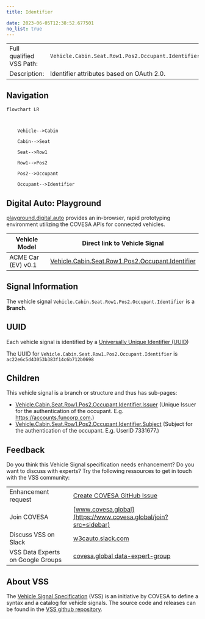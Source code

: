 ```yaml
---
title: Identifier

date: 2023-06-05T12:38:52.677501
no_list: true
---
```



| | |
|---|---|
| Full qualified VSS Path: | `Vehicle.Cabin.Seat.Row1.Pos2.Occupant.Identifier` |
| Description: | Identifier attributes based on OAuth 2.0. |

## Navigation

```mermaid
flowchart LR



    Vehicle-->Cabin

    Cabin-->Seat

    Seat-->Row1

    Row1-->Pos2

    Pos2-->Occupant

    Occupant-->Identifier

```


## Digital Auto: Playground

[playground.digital.auto](http://digital.auto) provides an in-browser, rapid prototyping environment utilizing the COVESA APIs for connected vehicles. 

| Vehicle Model | Direct link to Vehicle Signal |
|---|---|
| ACME Car (EV) v0.1 | [Vehicle.Cabin.Seat.Row1.Pos2.Occupant.Identifier](https://digitalauto.netlify.app/model/STLWzk1WyqVVLbfymb4f/cvi/list/Vehicle.Cabin.Seat.Row1.Pos2.Occupant.Identifier/) |


## Signal Information




The vehicle signal `Vehicle.Cabin.Seat.Row1.Pos2.Occupant.Identifier` is a **Branch**.





## UUID

Each vehicle signal is identified by a [Universally Unique Identifier (UUID](https://en.wikipedia.org/wiki/Universally_unique_identifier))

The UUID for `Vehicle.Cabin.Seat.Row1.Pos2.Occupant.Identifier` is `ac22e6c5d43053b383f14c6b712b0698`

## Children

This vehicle signal is a branch or structure and thus has sub-pages:

- [Vehicle.Cabin.Seat.Row1.Pos2.Occupant.Identifier.Issuer](issuer/) (Unique Issuer for the authentication of the occupant. E.g. https://accounts.funcorp.com.)
- [Vehicle.Cabin.Seat.Row1.Pos2.Occupant.Identifier.Subject](subject/) (Subject for the authentication of the occupant. E.g. UserID 7331677.)


## Feedback

Do you think this Vehicle Signal specification needs enhancement? Do you want to discuss with experts? Try the following ressources to get in touch with the VSS community:

| | |
|---|---|
| Enhancement request | [Create COVESA GitHub Issue](https://github.com/COVESA/vehicle_signal_specification/issues/new?body=Please+describe+your+feedback&title=Signal+feedback+Vehicle.Cabin.Seat.Row1.Pos2.Occupant.Identifier) |
| Join COVESA | [www.covesa.global](https://www.covesa.global/join?src=sidebar) |
| Discuss VSS on Slack | [w3cauto.slack.com](http://w3cauto.slack.com/) |
| VSS Data Experts on Google Groups | [covesa.global data-expert-group](https://groups.google.com/a/covesa.global/g/data-expert-group) |

## About VSS

The [Vehicle Signal Specification](https://covesa.github.io/vehicle_signal_specification/) (VSS)
is an initiative by COVESA to define a syntax and a catalog for vehicle signals.
The source code and releases can be found in the [VSS github repository](https://github.com/COVESA/vehicle_signal_specification).

